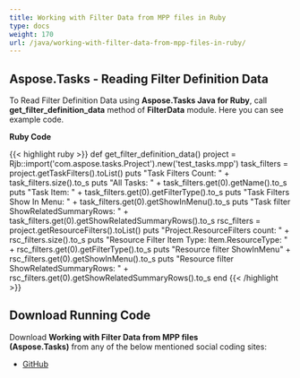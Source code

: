 ```yaml
---
title: Working with Filter Data from MPP files in Ruby
type: docs
weight: 170
url: /java/working-with-filter-data-from-mpp-files-in-ruby/
---
```


## **Aspose.Tasks - Reading Filter Definition Data**
To Read Filter Definition Data using **Aspose.Tasks Java for Ruby**, call **get_filter_definition_data** method of **FilterData** module. Here you can see example code.

**Ruby Code**

{{< highlight ruby >}}
def get_filter_definition_data()
    project = Rjb::import('com.aspose.tasks.Project').new('test_tasks.mpp')
    task_filters = project.getTaskFilters().toList()
    puts "Task Filters Count: " + task_filters.size().to_s
    puts "All Tasks: " + task_filters.get(0).getName().to_s
    puts "Task Item: " + task_filters.get(0).getFilterType().to_s
    puts "Task Filters Show In Menu: " + task_filters.get(0).getShowInMenu().to_s
    puts "Task filter ShowRelatedSummaryRows: "  + task_filters.get(0).getShowRelatedSummaryRows().to_s
    rsc_filters = project.getResourceFilters().toList()
    puts "Project.ResourceFilters count: " +  rsc_filters.size().to_s
    puts "Resource Filter Item Type: Item.ResourceType: "  + rsc_filters.get(0).getFilterType().to_s
    puts "Resource filter ShowInMenu"  + rsc_filters.get(0).getShowInMenu().to_s
    puts "Resource filter ShowRelatedSummaryRows: " + rsc_filters.get(0).getShowRelatedSummaryRows().to_s
end
{{< /highlight >}}

## **Download Running Code**
Download **Working with Filter Data from MPP files (Aspose.Tasks)** from any of the below mentioned social coding sites:

- [GitHub](https://github.com/aspose-tasks/Aspose.Tasks-for-Java/blob/master/Plugins/Aspose_Tasks_Java_for_Ruby/lib/asposetasksjava/Projects/filterdata.rb)
